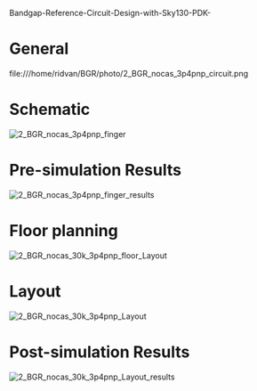  Bandgap-Reference-Circuit-Design-with-Sky130-PDK-
 # General 
 file:///home/ridvan/BGR/photo/2_BGR_nocas_3p4pnp_circuit.png

# Schematic 
![2_BGR_nocas_3p4pnp_finger](https://user-images.githubusercontent.com/84044368/207308572-7b3c3a94-b069-40cf-86f1-fce5a2f5fc93.png)

# Pre-simulation Results
![2_BGR_nocas_3p4pnp_finger_results](https://user-images.githubusercontent.com/84044368/207308981-cbf491ab-34d7-4fb7-b380-416d206961ec.png)

# Floor planning
![2_BGR_nocas_30k_3p4pnp_floor_Layout](https://user-images.githubusercontent.com/84044368/207307503-90fc279e-0ba5-4b36-8ab7-676acb66bc71.png)

# Layout
![2_BGR_nocas_30k_3p4pnp_Layout](https://user-images.githubusercontent.com/84044368/207306192-619ad1a4-2301-4f45-9f3b-a75ddb8c9f9b.png)

# Post-simulation Results
![2_BGR_nocas_30k_3p4pnp_Layout_results](https://user-images.githubusercontent.com/84044368/207309199-f6a5816e-f37a-434d-8659-1587638f6632.png)
